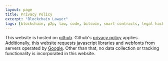 ```yaml
---
layout: page
title: Privacy Policy
excerpt: "Blockchain Lawyer"
tags: [blockchain, p2p, law, code, bitcoin, smart contracts, legal hacking, legal automation]
---
```


This website is hosted on [github](http://github.com/flotob/blockchain). Github's [privacy policy](https://github.com/site/privacy) applies. Additionally, this website requests javascript libraries and webfonts from servers operated by [Google](http://www.google.com/policies/privacy/). Other than that, no data collection or tracking functionality is incorporated in this website.